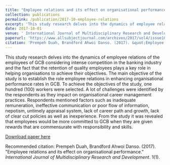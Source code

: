 ```yaml
---
title: "Employee relations and its effect on organisational performance"
collection: publications
permalink: /publication/2017-10-employee-relations
excerpt: 'This study research delves into the dynamics of employee relations of the employees of GCB considering intense competition in the banking industry and the fact that the retention of quality employees plays a key role in helping organisations to achieve their objectives. The main objective of the study is to establish the role employee relations in enhancing organisational performance rates in GCB. To achieve the objectives of the study, one hundred (100) workers were selected. A lot of challenges were identified by the respondents as they impact on organisational career management practices. Respondents mentioned factors such as inadequate remuneration, ineffective communication or poor flow of information, nepotism, untimely appraisal system, lack of career path and growth, lack of clear cut policies as well as inexperience. From the study it was revealed that employees would be more committed to GCB when they are given rewards that are commensurate with responsibility and skills.'
date: 2017-10-01
venue: ' International Journal of Multidisciplinary Research and Development'
paperurl: 'https://www.allsubjectjournal.com/archives/2017/vol4/issue10/4-8-99'
citation: 'Prempeh Duah, Brandford Ahwoi Danso. (2017). &quot;Employee relations and its effect on organisational performance.&quot; <i> International Journal of Multidisciplinary Research and Development</i>. 1(1).'
---
```

This study research delves into the dynamics of employee relations of the employees of GCB considering intense competition in the banking industry and the fact that the retention of quality employees plays a key role in helping organisations to achieve their objectives. The main objective of the study is to establish the role employee relations in enhancing organisational performance rates in GCB. To achieve the objectives of the study, one hundred (100) workers were selected. A lot of challenges were identified by the respondents as they impact on organisational career management practices. Respondents mentioned factors such as inadequate remuneration, ineffective communication or poor flow of information, nepotism, untimely appraisal system, lack of career path and growth, lack of clear cut policies as well as inexperience. From the study it was revealed that employees would be more committed to GCB when they are given rewards that are commensurate with responsibility and skills.

[Download paper here](http://prempehduah.github.io/file/paper1.pdf)

Recommended citation: Prempeh Duah, Brandford Ahwoi Danso. (2017). "Employee relations and its effect on organisational performance." <i> International Journal of Multidisciplinary Research and Development</i>. 1(1).
